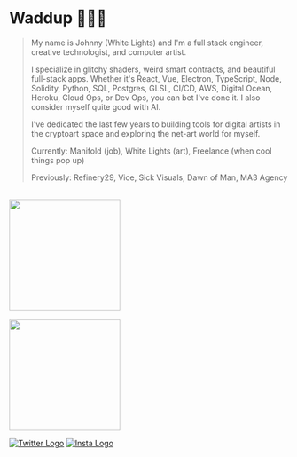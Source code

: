 # Waddup 🤘🏼💀

> My name is Johnny (White Lights) and I'm a full stack engineer, creative technologist, and computer artist.
>
> I specialize in glitchy shaders, weird smart contracts, and beautiful full-stack apps. Whether it's React, Vue, Electron, TypeScript, Node, Solidity, Python, SQL, Postgres, GLSL, CI/CD, AWS, Digital Ocean, Heroku, Cloud Ops, or Dev Ops, you can bet I've done it. I also consider myself quite good with AI.
>
> I've dedicated the last few years to building tools for digital artists in the cryptoart space and exploring the net-art world for myself.
> 
>
> Currently: Manifold (job), White Lights (art), Freelance (when cool things pop up)
>
> Previously: Refinery29, Vice, Sick Visuals, Dawn of Man, MA3 Agency
<br/>

<a href="#">
  <img height=200 align="center" src="https://github-readme-stats.vercel.app/api?username=johnnyshankman&count_private=true&show_icons=true&theme=dracula&include_all_commits=true&hide=stars&hide_border=true&hide_rank=true" />
</a>
<br/>
<br/>
<a href="#">
  <img height=200 align="center" src="https://github-readme-stats.vercel.app/api/top-langs/?username=johnnyshankman&layout=compact&theme=dracula&langs_count=8&size_weight=0.1&count_weight=0.9&hide_border=true" />
</a>

[![Twitter Logo](https://icons.iconarchive.com/icons/limav/flat-gradient-social/32/Twitter-icon.png)](https://x.com/iamwhitelights)
[![Insta Logo](https://icons.iconarchive.com/icons/uiconstock/socialmedia/32/Instagram-icon.png)](https://instagram.com/iamwhitelights)

